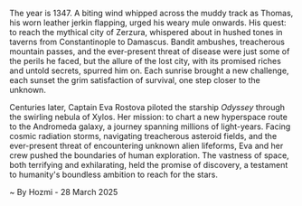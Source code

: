 
The year is 1347.  A biting wind whipped across the muddy track as Thomas, his worn leather jerkin flapping, urged his weary mule onwards.  His quest: to reach the mythical city of Zerzura, whispered about in hushed tones in taverns from Constantinople to Damascus.  Bandit ambushes, treacherous mountain passes, and the ever-present threat of disease were just some of the perils he faced, but the allure of the lost city, with its promised riches and untold secrets, spurred him on. Each sunrise brought a new challenge, each sunset the grim satisfaction of survival, one step closer to the unknown.

Centuries later, Captain Eva Rostova piloted the starship *Odyssey* through the swirling nebula of Xylos. Her mission: to chart a new hyperspace route to the Andromeda galaxy, a journey spanning millions of light-years.  Facing cosmic radiation storms, navigating treacherous asteroid fields, and the ever-present threat of encountering unknown alien lifeforms, Eva and her crew pushed the boundaries of human exploration.  The vastness of space, both terrifying and exhilarating, held the promise of discovery, a testament to humanity's boundless ambition to reach for the stars.

~ By Hozmi - 28 March 2025
